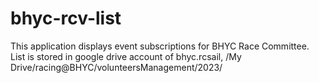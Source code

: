 # bhyc-rcv-list

This application displays event subscriptions for BHYC Race Committee. 
List is stored in google drive account of bhyc.rcsail, /My Drive/racing@BHYC/volunteersManagement/2023/

